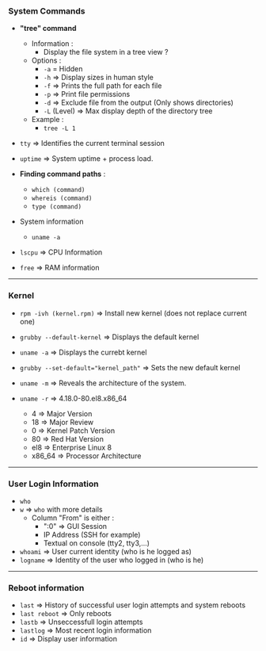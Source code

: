 ### System Commands

* **"tree" command**
  * Information :
    * Display the file system in a tree view ?
  * Options :
    * `-a` = Hidden
    * `-h` => Display sizes in human style
    * `-f` => Prints the full path for each file
    * `-p` => Print file permissions
    * `-d` => Exclude file from the output (Only shows directories)
    * `-L` (Level) => Max display depth of the directory tree
  * Example :
    * `tree -L 1`

* `tty` => Identifies the current terminal session
* `uptime` => System uptime + process load.

* **Finding command paths** :
  * `which (command)`
  * `whereis (command)`
  * `type (command)`
* System information
  * `uname -a`
* `lscpu` => CPU Information
* `free` => RAM information

---

### Kernel

* `rpm -ivh (kernel.rpm)` => Install new kernel (does not replace current one)
* `grubby --default-kernel` => Displays the default kernel
* `uname -a` => Displays the currebt kernel
* `grubby --set-default="kernel_path"` => Sets the new default kernel

* `uname -m` => Reveals the architecture of the system.
* `uname -r` => 4.18.0-80.el8.x86_64
  * 4 => Major Version
  * 18 => Major Review
  * 0 => Kernel Patch Version
  * 80 => Red Hat Version
  * el8 => Enterprise Linux 8
  * x86_64 => Processor Architecture

---

### User Login Information

* `who`
* `w` => `who` with more details
  * Column "From" is either :
    * ":0" => GUI Session
    * IP Address (SSH for example)
    * Textual on console (tty2, tty3,...)
* `whoami` => User current identity (who is he logged as)
* `logname` => Identity of the user who logged in (who is he)

---

### Reboot information

* `last` => History of successful user login attempts and system reboots
* `last reboot` => Only reboots
* `lastb` => Unseccessfull login attempts
* `lastlog` => Most recent login information
* `id` => Display user information
